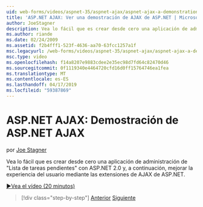 ```yaml
---
uid: web-forms/videos/aspnet-35/aspnet-ajax/aspnet-ajax-a-demonstration-of-aspnet-ajax
title: 'ASP.NET AJAX: Ver una demostración de AJAX de ASP.NET | Microsoft Docs'
author: JoeStagner
description: Vea lo fácil que es crear desde cero una aplicación de administración de "Lista de tareas pendientes" con ASP.NET 2.0 y, a continuación mejorará la experiencia del usuario con ASP.NET AJAX...
ms.author: riande
ms.date: 02/24/2009
ms.assetid: f2b4fff1-523f-4636-aa70-63fcc1257a1f
msc.legacyurl: /web-forms/videos/aspnet-35/aspnet-ajax/aspnet-ajax-a-demonstration-of-aspnet-ajax
msc.type: video
ms.openlocfilehash: f14a8207e9883cdee2e35ec98d7fd64c82470d46
ms.sourcegitcommit: 0f1119340e4464720cfd16d0ff15764746ea1fea
ms.translationtype: MT
ms.contentlocale: es-ES
ms.lasthandoff: 04/17/2019
ms.locfileid: "59387869"
---
```

# <a name="aspnet-ajax-a-demonstration-of-aspnet-ajax"></a>ASP.NET AJAX: Demostración de ASP.NET AJAX

por [Joe Stagner](https://github.com/JoeStagner)

Vea lo fácil que es crear desde cero una aplicación de administración de "Lista de tareas pendientes" con ASP.NET 2.0 y, a continuación, mejorar la experiencia del usuario mediante las extensiones de AJAX de ASP.NET.

[&#9654;Vea el vídeo (20 minutos)](https://channel9.msdn.com/Blogs/ASP-NET-Site-Videos/aspnet-ajax-a-demonstration-of-aspnet-ajax)

> [!div class="step-by-step"]
> [Anterior](creating-and-using-an-ajax-enabled-web-service-in-a-web-site.md)
> [Siguiente](adonet-data-services-with-aspnet-ajax-support.md)
